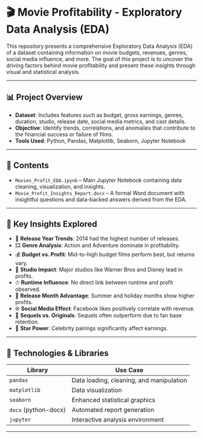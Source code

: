 # 🎬 Movie Profitability - Exploratory Data Analysis (EDA)

This repository presents a comprehensive Exploratory Data Analysis (EDA) of a dataset containing information on movie budgets, revenues, genres, social media influence, and more. The goal of this project is to uncover the driving factors behind movie profitability and present these insights through visual and statistical analysis.

---

## 📊 Project Overview

- **Dataset**: Includes features such as budget, gross earnings, genres, duration, studio, release date, social media metrics, and cast details.
- **Objective**: Identify trends, correlations, and anomalies that contribute to the financial success or failure of films.
- **Tools Used**: Python, Pandas, Matplotlib, Seaborn, Jupyter Notebook

---

## 📁 Contents

- `Movies_Profit_EDA.ipynb` – Main Jupyter Notebook containing data cleaning, visualization, and insights.
- `Movie_Profit_Insights_Report.docx` – A formal Word document with insightful questions and data-backed answers derived from the EDA.

---

## 🧠 Key Insights Explored

- 📅 **Release Year Trends**: 2014 had the highest number of releases.
- 🎞 **Genre Analysis**: Action and Adventure dominate in profitability.
- 💰 **Budget vs. Profit**: Mid-to-high budget films perform best, but returns vary.
- 🏢 **Studio Impact**: Major studios like Warner Bros and Disney lead in profits.
- ⏱ **Runtime Influence**: No direct link between runtime and profit observed.
- 📆 **Release Month Advantage**: Summer and holiday months show higher profits.
- 🌐 **Social Media Effect**: Facebook likes positively correlate with revenue.
- 🔁 **Sequels vs. Originals**: Sequels often outperform due to fan base retention.
- 👥 **Star Power**: Celebrity pairings significantly affect earnings.

---

## 🔧 Technologies & Libraries

| Library | Use Case |
|--------|----------|
| `pandas` | Data loading, cleaning, and manipulation |
| `matplotlib` | Data visualization |
| `seaborn` | Enhanced statistical graphics |
| `docx` (python-docx) | Automated report generation |
| `jupyter` | Interactive analysis environment |

---


